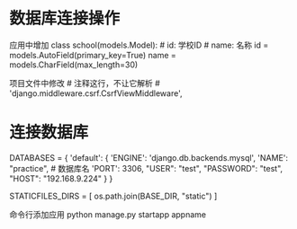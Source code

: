 # 数据库连接操作




应用中增加
class school(models.Model):
    # id: 学校ID
    # name: 名称
    id = models.AutoField(primary_key=True)
    name = models.CharField(max_length=30)


项目文件中修改
    # 注释这行，不让它解析
    # 'django.middleware.csrf.CsrfViewMiddleware',

# 连接数据库
DATABASES = {
    'default': {
        'ENGINE': 'django.db.backends.mysql',
        'NAME': "practice",     # 数据库名
        'PORT': 3306,
        "USER": "test",
        "PASSWORD": "test",
        "HOST": "192.168.9.224"
    }
}


STATICFILES_DIRS = [
    os.path.join(BASE_DIR, "static")
]


命令行添加应用 
python manage.py startapp appname